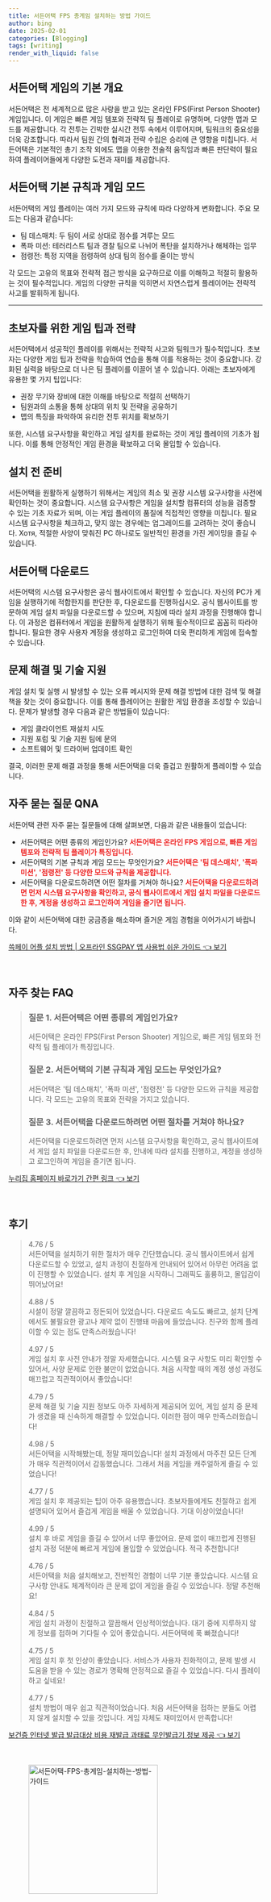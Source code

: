 ```yaml
---
title: 서든어택 FPS 총게임 설치하는 방법 가이드
author: bing
date: 2025-02-01
categories: [Blogging]
tags: [writing]
render_with_liquid: false
---
```



<h2 id='서든어택_게임_개요'>서든어택 게임의 기본 개요</h2>

<p>서든어택은 전 세계적으로 많은 사랑을 받고 있는 온라인 FPS(First Person Shooter) 게임입니다. 이 게임은 빠른 게임 템포와 전략적 팀 플레이로 유명하며, 다양한 맵과 모드를 제공합니다. 각 전투는 긴박한 실시간 전투 속에서 이루어지며, 팀워크의 중요성을 더욱 강조합니다. 따라서 팀원 간의 협력과 전략 수립은 승리에 큰 영향을 미칩니다. 서든어택은 기본적인 총기 조작 외에도 맵을 이용한 전술적 움직임과 빠른 판단력이 필요하여 플레이어들에게 다양한 도전과 재미를 제공합니다.</p>

<h2 id='게임_모드와_규칙'>서든어택 기본 규칙과 게임 모드</h2>

<p>서든어택의 게임 플레이는 여러 가지 모드와 규칙에 따라 다양하게 변화합니다. 주요 모드는 다음과 같습니다:</p>

<ul>
    <li>팀 데스매치: 두 팀이 서로 상대로 점수를 겨루는 모드</li>
    <li>폭파 미션: 테러리스트 팀과 경찰 팀으로 나뉘어 폭탄을 설치하거나 해체하는 임무</li>
    <li>점령전: 특정 지역을 점령하여 상대 팀의 점수를 줄이는 방식</li>
</ul>

<p>각 모드는 고유의 목표와 전략적 접근 방식을 요구하므로 이를 이해하고 적절히 활용하는 것이 필수적입니다. 게임의 다양한 규칙을 익히면서 자연스럽게 플레이어는 전략적 사고를 발휘하게 됩니다.</p>

<hr />

<h2 id='초보자_게임_팁'>초보자를 위한 게임 팁과 전략</h2>

<p>서든어택에서 성공적인 플레이를 위해서는 전략적 사고와 팀워크가 필수적입니다. 초보자는 다양한 게임 팁과 전략을 학습하여 연습을 통해 이를 적용하는 것이 중요합니다. 강화된 실력을 바탕으로 더 나은 팀 플레이를 이끌어 낼 수 있습니다. 아래는 초보자에게 유용한 몇 가지 팁입니다:</p>

<ul>
    <li>권장 무기와 장비에 대한 이해를 바탕으로 적절히 선택하기</li>
    <li>팀원과의 소통을 통해 상대의 위치 및 전략을 공유하기</li>
    <li>맵의 특징을 파악하여 유리한 전투 위치를 확보하기</li>
</ul>

<p>또한, 시스템 요구사항을 확인하고 게임 설치를 완료하는 것이 게임 플레이의 기초가 됩니다. 이를 통해 안정적인 게임 환경을 확보하고 더욱 몰입할 수 있습니다.</p>

<h2 id='설치_준비'>설치 전 준비</h2>

<p>서든어택을 원활하게 실행하기 위해서는 게임의 최소 및 권장 시스템 요구사항을 사전에 확인하는 것이 중요합니다. 시스템 요구사항은 게임을 설치할 컴퓨터의 성능을 검증할 수 있는 기초 자료가 되며, 이는 게임 플레이의 품질에 직접적인 영향을 미칩니다. 필요 시스템 요구사항을 체크하고, 맞지 않는 경우에는 업그레이드를 고려하는 것이 좋습니다. Хотя, 적절한 사양이 맞춰진 PC 하나로도 일반적인 환경을 가진 게이밍을 즐길 수 있습니다.</p>

<h2 id='게임_다운로드'>서든어택 다운로드</h2>

<p>서든어택의 시스템 요구사항은 공식 웹사이트에서 확인할 수 있습니다. 자신의 PC가 게임을 실행하기에 적합한지를 판단한 후, 다운로드를 진행하십시오. 공식 웹사이트를 방문하여 게임 설치 파일을 다운로드할 수 있으며, 지침에 따라 설치 과정을 진행해야 합니다. 이 과정은 컴퓨터에서 게임을 원활하게 실행하기 위해 필수적이므로 꼼꼼히 따라야 합니다. 필요한 경우 사용자 계정을 생성하고 로그인하여 더욱 편리하게 게임에 접속할 수 있습니다.</p>

<h2 id='문제_해결_및_기술_지원'>문제 해결 및 기술 지원</h2>

<p>게임 설치 및 실행 시 발생할 수 있는 오류 메시지와 문제 해결 방법에 대한 검색 및 해결책을 찾는 것이 중요합니다. 이를 통해 플레이어는 원활한 게임 환경을 조성할 수 있습니다. 문제가 발생할 경우 다음과 같은 방법들이 있습니다:</p>

<ul>
    <li>게임 클라이언트 재설치 시도</li>
    <li>지원 포럼 및 기술 지원 팀에 문의</li>
    <li>소프트웨어 및 드라이버 업데이트 확인</li>
</ul>

<p>결국, 이러한 문제 해결 과정을 통해 서든어택을 더욱 즐겁고 원활하게 플레이할 수 있습니다.</p>

<h2 id='자주_묻는_질문'>자주 묻는 질문 QNA</h2>

<p>서든어택 관련 자주 묻는 질문들에 대해 살펴보면, 다음과 같은 내용들이 있습니다:</p>

<ul>
    <li>서든어택은 어떤 종류의 게임인가요? 
        <span style="color: #ee2323;"><b>서든어택은 온라인 FPS 게임으로, 빠른 게임 템포와 전략적 팀 플레이가 특징입니다.</b></span>
    </li>
    <li>서든어택의 기본 규칙과 게임 모드는 무엇인가요? 
        <span style="color: #ee2323;"><b>서든어택은 '팀 데스매치', '폭파 미션', '점령전' 등 다양한 모드와 규칙을 제공합니다.</b></span>
    </li>
    <li>서든어택을 다운로드하려면 어떤 절차를 거쳐야 하나요? 
        <span style="color: #ee2323;"><b>서든어택을 다운로드하려면 먼저 시스템 요구사항을 확인하고, 공식 웹사이트에서 게임 설치 파일을 다운로드한 후, 계정을 생성하고 로그인하여 게임을 즐기면 됩니다.</b></span>
    </li>
</ul>

<p>이와 같이 서든어택에 대한 궁금증을 해소하며 즐거운 게임 경험을 이어가시기 바랍니다.</p>


<p><a class="click-button" title="쓱페이 어플 설치 방법 | 오프라인 SSGPAY 앱 사용법 쉬운 가이드" href="https://purplelist.github.io/posts/%EC%93%B1%ED%8E%98%EC%9D%B4-%EC%96%B4%ED%94%8C-%EC%84%A4%EC%B9%98-%EB%B0%A9%EB%B2%95-%EC%98%A4%ED%94%84%EB%9D%BC%EC%9D%B8-SSGPAY-%EC%95%B1-%EC%82%AC%EC%9A%A9%EB%B2%95-%EC%89%AC%EC%9A%B4-%EA%B0%80%EC%9D%B4%EB%93%9C/" rel="dofollow">쓱페이 어플 설치 방법 | 오프라인 SSGPAY 앱 사용법 쉬운 가이드 👈 보기</a></p><br>
<h2 id='자주_찾는_FAQ'>자주 찾는 FAQ</h2>
<div itemscope="" itemtype="https://schema.org/FAQPage"> 
<blockquote> 
<div itemscope="" itemprop="mainEntity" itemtype="https://schema.org/Question"> 
<h3 itemprop="name">질문 1. 서든어택은 어떤 종류의 게임인가요?</h3> 
<div itemscope="" itemprop="acceptedAnswer" itemtype="https://schema.org/Answer"> 
<span itemprop="text"> 
<p>서든어택은 온라인 FPS(First Person Shooter) 게임으로, 빠른 게임 템포와 전략적 팀 플레이가 특징입니다.</p> 
</span> 
</div> 
</div> 
<div itemscope="" itemprop="mainEntity" itemtype="https://schema.org/Question"> 
<h3 itemprop="name">질문 2. 서든어택의 기본 규칙과 게임 모드는 무엇인가요?</h3> 
<div itemscope="" itemprop="acceptedAnswer" itemtype="https://schema.org/Answer"> 
<span itemprop="text"> 
<p>서든어택은 '팀 데스매치', '폭파 미션', '점령전' 등 다양한 모드와 규칙을 제공합니다. 각 모드는 고유의 목표와 전략을 가지고 있습니다.</p> 
</span> 
</div> 
</div> 
<div itemscope="" itemprop="mainEntity" itemtype="https://schema.org/Question"> 
<h3 itemprop="name">질문 3. 서든어택을 다운로드하려면 어떤 절차를 거쳐야 하나요?</h3> 
<div itemscope="" itemprop="acceptedAnswer" itemtype="https://schema.org/Answer"> 
<span itemprop="text"> 
<p>서든어택을 다운로드하려면 먼저 시스템 요구사항을 확인하고, 공식 웹사이트에서 게임 설치 파일을 다운로드한 후, 안내에 따라 설치를 진행하고, 계정을 생성하고 로그인하여 게임을 즐기면 됩니다.</p> 
</span> 
</div> 
</div> 
</blockquote> 
</div>
<p><a class="click-button" title="누리집 홈페이지 바로가기 간편 링크" href="https://purplelist.github.io/posts/%EB%88%84%EB%A6%AC%EC%A7%91-%ED%99%88%ED%8E%98%EC%9D%B4%EC%A7%80-%EB%B0%94%EB%A1%9C%EA%B0%80%EA%B8%B0-%EA%B0%84%ED%8E%B8-%EB%A7%81%ED%81%AC/" rel="dofollow">누리집 홈페이지 바로가기 간편 링크 👈 보기</a></p><br>
<h2 id='후기'>후기</h2>
<div itemscope itemtype="https://schema.org/Product">
  <blockquote>
  <div itemprop="review" itemscope itemtype="https://schema.org/Review">
      <div itemprop="reviewRating" itemscope itemtype="https://schema.org/Rating"> <span itemprop="ratingValue">4.76</span> / <span itemprop="bestRating">5</span> </div>
      <span itemprop="reviewBody">서든어택을 설치하기 위한 절차가 매우 간단했습니다. 공식 웹사이트에서 쉽게 다운로드할 수 있었고, 설치 과정이 친절하게 안내되어 있어서 아무런 어려움 없이 진행할 수 있었습니다. 설치 후 게임을 시작하니 그래픽도 훌륭하고, 몰입감이 뛰어났어요!</span>
  </div>
  <br>
  <div itemprop="review" itemscope itemtype="https://schema.org/Review">
      <div itemprop="reviewRating" itemscope itemtype="https://schema.org/Rating"> <span itemprop="ratingValue">4.88</span> / <span itemprop="bestRating">5</span> </div>
      <span itemprop="reviewBody">시설이 정말 깔끔하고 정돈되어 있었습니다. 다운로드 속도도 빠르고, 설치 단계에서도 불필요한 광고나 제약 없이 진행돼 마음에 들었습니다. 친구와 함께 플레이할 수 있는 점도 만족스러웠습니다!</span>
  </div>
  <br>
  <div itemprop="review" itemscope itemtype="https://schema.org/Review">
      <div itemprop="reviewRating" itemscope itemtype="https://schema.org/Rating"> <span itemprop="ratingValue">4.97</span> / <span itemprop="bestRating">5</span> </div>
      <span itemprop="reviewBody">게임 설치 후 사전 안내가 정말 자세했습니다. 시스템 요구 사항도 미리 확인할 수 있어서, 사양 문제로 인한 불만이 없었습니다. 처음 시작할 때의 계정 생성 과정도 매끄럽고 직관적이어서 좋았습니다!</span>
  </div>
  <br>
  <div itemprop="review" itemscope itemtype="https://schema.org/Review">
      <div itemprop="reviewRating" itemscope itemtype="https://schema.org/Rating"> <span itemprop="ratingValue">4.79</span> / <span itemprop="bestRating">5</span> </div>
      <span itemprop="reviewBody">문제 해결 및 기술 지원 정보도 아주 자세하게 제공되어 있어, 게임 설치 중 문제가 생겼을 때 신속하게 해결할 수 있었습니다. 이러한 점이 매우 만족스러웠습니다!</span>
  </div>
  <br>
  <div itemprop="review" itemscope itemtype="https://schema.org/Review">
      <div itemprop="reviewRating" itemscope itemtype="https://schema.org/Rating"> <span itemprop="ratingValue">4.98</span> / <span itemprop="bestRating">5</span> </div>
      <span itemprop="reviewBody">서든어택을 시작해봤는데, 정말 재미있습니다! 설치 과정에서 마주친 모든 단계가 매우 직관적이어서 감동했습니다. 그래서 처음 게임을 캐주얼하게 즐길 수 있었습니다!</span>
  </div>
  <br>
  <div itemprop="review" itemscope itemtype="https://schema.org/Review">
      <div itemprop="reviewRating" itemscope itemtype="https://schema.org/Rating"> <span itemprop="ratingValue">4.77</span> / <span itemprop="bestRating">5</span> </div>
      <span itemprop="reviewBody">게임 설치 후 제공되는 팁이 아주 유용했습니다. 초보자들에게도 친절하고 쉽게 설명되어 있어서 즐겁게 게임을 배울 수 있었습니다. 기대 이상이었습니다!</span>
  </div>
  <br>
  <div itemprop="review" itemscope itemtype="https://schema.org/Review">
      <div itemprop="reviewRating" itemscope itemtype="https://schema.org/Rating"> <span itemprop="ratingValue">4.99</span> / <span itemprop="bestRating">5</span> </div>
      <span itemprop="reviewBody">설치 후 바로 게임을 즐길 수 있어서 너무 좋았어요. 문제 없이 매끄럽게 진행된 설치 과정 덕분에 빠르게 게임에 몰입할 수 있었습니다. 적극 추천합니다!</span>
  </div>
  <br>
  <div itemprop="review" itemscope itemtype="https://schema.org/Review">
      <div itemprop="reviewRating" itemscope itemtype="https://schema.org/Rating"> <span itemprop="ratingValue">4.76</span> / <span itemprop="bestRating">5</span> </div>
      <span itemprop="reviewBody">서든어택을 처음 설치해보고, 전반적인 경험이 너무 기분 좋았습니다. 시스템 요구사항 안내도 체계적이라 큰 문제 없이 게임을 즐길 수 있었습니다. 정말 추천해요!</span>
  </div>
  <br>
  <div itemprop="review" itemscope itemtype="https://schema.org/Review">
      <div itemprop="reviewRating" itemscope itemtype="https://schema.org/Rating"> <span itemprop="ratingValue">4.84</span> / <span itemprop="bestRating">5</span> </div>
      <span itemprop="reviewBody">게임 설치 과정이 친절하고 깔끔해서 인상적이었습니다. 대기 중에 지루하지 않게 정보를 접하며 기다릴 수 있어 좋았습니다. 서든어택에 푹 빠졌습니다!</span>
  </div>
  <br>
  <div itemprop="review" itemscope itemtype="https://schema.org/Review">
      <div itemprop="reviewRating" itemscope itemtype="https://schema.org/Rating"> <span itemprop="ratingValue">4.75</span> / <span itemprop="bestRating">5</span> </div>
      <span itemprop="reviewBody">게임 설치 후 첫 인상이 좋았습니다. 서비스가 사용자 친화적이고, 문제 발생 시 도움을 받을 수 있는 경로가 명확해 안정적으로 즐길 수 있었습니다. 다시 플레이하고 싶네요!</span>
  </div>
  <br>
  <div itemprop="review" itemscope itemtype="https://schema.org/Review">
      <div itemprop="reviewRating" itemscope itemtype="https://schema.org/Rating"> <span itemprop="ratingValue">4.77</span> / <span itemprop="bestRating">5</span> </div>
      <span itemprop="reviewBody">설치 방법이 매우 쉽고 직관적이었습니다. 처음 서든어택을 접하는 분들도 어렵지 않게 설치할 수 있을 것입니다. 게임 자체도 재미있어서 만족합니다!</span>
  </div>
  </blockquote>
</div>
<p><a class="click-button" title="보건증 인터넷 발급 발급대상 비용 재발급 과태료 무인발급기 정보 제공" href="https://purplelist.github.io/posts/%EB%B3%B4%EA%B1%B4%EC%A6%9D-%EC%9D%B8%ED%84%B0%EB%84%B7-%EB%B0%9C%EA%B8%89-%EB%B0%9C%EA%B8%89%EB%8C%80%EC%83%81-%EB%B9%84%EC%9A%A9-%EC%9E%AC%EB%B0%9C%EA%B8%89-%EA%B3%BC%ED%83%9C%EB%A3%8C-%EB%AC%B4%EC%9D%B8%EB%B0%9C%EA%B8%89%EA%B8%B0-%EC%A0%95%EB%B3%B4-%EC%A0%9C%EA%B3%B5/" rel="dofollow">보건증 인터넷 발급 발급대상 비용 재발급 과태료 무인발급기 정보 제공 👈 보기</a></p><br>
<figure class="image"><img src="https://purplelist.github.io/assets/img/thumbnail/서든어택-FPS-총게임-설치하는-방법-가이드.webp" alt="서든어택-FPS-총게임-설치하는-방법-가이드" width="256" height="256"></figure>